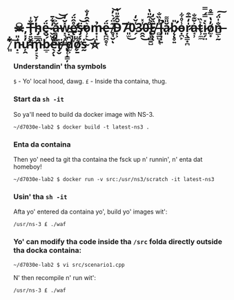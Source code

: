 # ☠ Ţ̶͍̮̳͔̐̍h̴̡̲̲̯̓̌ë̵̪́ ̷̬̺̥̹͉̓͋̄̚ḁ̶̡̺̖̌͐͝͝w̵͓͉͉̺̪̽̆̒e̸̢̛̤͈̞̊̂̈́s̶̡̗͓͖͕̈̕͝o̷̹̙͛̂̑̓̐͜m̵͙͎̝̉ë̶̢̪̪̥͔́ ̸̥̘̮͊̈́͛̓͝ͅĎ̴͓͕̂͊̎̔7̴͈̫̐͜0̴̗͑̌̒3̷̭̯͑̽͜0̶̢̞̳̱̺̊͑͂̎̔Ȅ̸̮̌̒̕ͅͅ ̶̻̲̺̣͉̾̽̏̐l̵̡̛͉͙͍͆͘ǎ̷͈̎͌b̴̨̨̛̥͍̎ọ̵̪̙̾̊͋ŗ̷̖͇͙̪̍̒̅͒̕a̴̘̹͐̆͊̐t̴̹̼̼͛̏ì̷͍̗̤̽̿́̿o̸̫̟̓̔̿̊n̶͇͕̰̐̍̈́͠ ̷͈͋͛͠ṇ̵̠͑̎ư̴̦̯̓̽̓m̵̡̠̖͕̿̚b̷̲̠́̆̇ě̶̖̗̒̚ͅr̸̡̬̈ ̶̢̜̝͇̦͑̚d̸̫͕̂̇̚̚͠o̸̗̱͋ṡ̴̰ ⛥
### Understandin' tha symbols
`$` - Yo' local hood, dawg.
`£` - Inside tha containa, thug.

### Start da `sh -it`
So ya'll need to build da docker image with NS-3.
```
~/d7030e-lab2 $ docker build -t latest-ns3 .
```

### Enta da containa
Then yo' need ta git tha containa the fsck up n' runnin', n' enta dat homeboy!
```
~/d7030e-lab2 $ docker run -v src:/usr/ns3/scratch -it latest-ns3
```

### Usin' tha `sh -it`
Afta yo' entered da containa yo', build yo' images wit':
```
/usr/ns-3 £ ./waf
```

### Yo' can modify tha code inside tha `/src` folda directly outside tha docka containa:
```
~/d7030e-lab2 $ vi src/scenario1.cpp
```

N' then recompile n' run wit':
```
/usr/ns-3 £ ./waf
```
